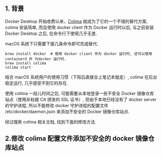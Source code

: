 ## 1. 背景

Docker Desktop 开始收费以来，[Colima](https://github.com/abiosoft/colima) 就成为了它的一个不错的替代方案, colima 安装简单, 而且使用 docker client 作为 Docker 运行时以后, 与之前安装 Docker Desktop 之后, 在命令行下使用几乎无差. 

macOS 系统下只需要下面几条命令即可完成替代:
```shell
brew install docker  # 使用 docker client 作为 docker 运行时, 还可以使用 containerd 作 为docker 运行时.
brew install colima
colima start
```

结合 macOS 系统用户的使用习惯（下班后直接合上笔记本就走）, colima 在后台稳定运行, 几乎感受不到它的存在.

使用 colima 一段儿时间之后, 可能需要从本地登录一些不安全 Docker 镜像仓库站点（使用非权威 CA 颁发的 SSL 证书）, 但由于本地已经没有了 docker server 的守护进程, 所以不能修改 docker 守护进程的配置文件 /etc/docker/daemon.json 来添加不安全的 Docker 镜像仓库站点.

经过搜索 colima 相关文档, 找到下面的修改方法.

## 2.修改 colima 配置文件添加不安全的 docker 镜像仓库站点

